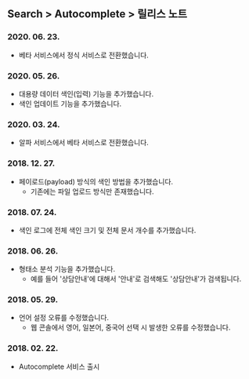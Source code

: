 ## Search > Autocomplete > 릴리스 노트

### 2020. 06. 23.

- 베타 서비스에서 정식 서비스로 전환했습니다.

### 2020. 05. 26.

- 대용량 데이터 색인(입력) 기능을 추가했습니다.
- 색인 업데이트 기능을 추가했습니다.

### 2020. 03. 24.

- 알파 서비스에서 베타 서비스로 전환했습니다.

### 2018. 12. 27.

- 페이로드(payload) 방식의 색인 방법을 추가했습니다.
    - 기존에는 파일 업로드 방식만 존재했습니다.

### 2018. 07. 24.

- 색인 로그에 전체 색인 크기 및 전체 문서 개수를 추가했습니다.

### 2018. 06. 26.

- 형태소 분석 기능을 추가했습니다.
    - 예를 들어 '상담안내'에 대해서 '안내'로 검색해도 '상담안내'가 검색됩니다.

### 2018. 05. 29.

- 언어 설정 오류를 수정했습니다.
    - 웹 콘솔에서 영어, 일본어, 중국어 선택 시 발생한 오류를 수정했습니다.

### 2018. 02. 22.

- Autocomplete 서비스 출시
